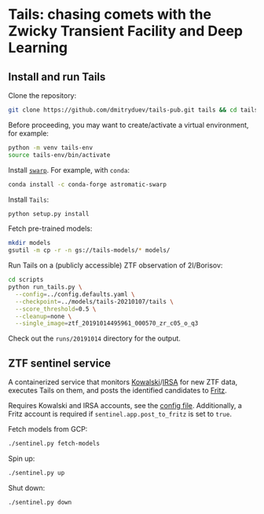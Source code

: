 # Tails: chasing comets with the Zwicky Transient Facility and Deep Learning

## Install and run Tails

Clone the repository:

```bash
git clone https://github.com/dmitryduev/tails-pub.git tails && cd tails
```

Before proceeding, you may want to create/activate a virtual environment, for example:

```bash
python -m venv tails-env
source tails-env/bin/activate
```

Install [`swarp`](https://www.astromatic.net/software/swarp). For example, with `conda`:

```bash
conda install -c conda-forge astromatic-swarp
```

Install `Tails`:

```bash
python setup.py install
```

Fetch pre-trained models:

```bash
mkdir models
gsutil -m cp -r -n gs://tails-models/* models/
```

Run Tails on a (publicly accessible) ZTF observation of 2I/Borisov:

```bash
cd scripts
python run_tails.py \
  --config=../config.defaults.yaml \
  --checkpoint=../models/tails-20210107/tails \
  --score_threshold=0.5 \
  --cleanup=none \
  --single_image=ztf_20191014495961_000570_zr_c05_o_q3
```

Check out the `runs/20191014` directory for the output.

## ZTF sentinel service

A containerized service that monitors
[Kowalski](https://kowalski.caltech.edu)/[IRSA](https://irsa.ipac.caltech.edu/) for new ZTF data,
executes Tails on them, and posts the identified candidates to [Fritz](https://fritz.science).

Requires Kowalski and IRSA accounts, see the [config file](config.defaults.yaml).
Additionally, a Fritz account is required if `sentinel.app.post_to_fritz` is set to `true`.

Fetch models from GCP:

```bash
./sentinel.py fetch-models
```

Spin up:

```bash
./sentinel.py up
```

Shut down:

```bash
./sentinel.py down
```
